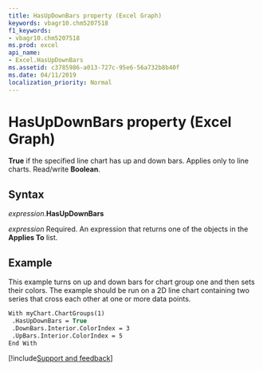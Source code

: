 ```yaml
---
title: HasUpDownBars property (Excel Graph)
keywords: vbagr10.chm5207518
f1_keywords:
- vbagr10.chm5207518
ms.prod: excel
api_name:
- Excel.HasUpDownBars
ms.assetid: c3785986-a013-727c-95e6-56a732b8b40f
ms.date: 04/11/2019
localization_priority: Normal
---
```



# HasUpDownBars property (Excel Graph)

**True** if the specified line chart has up and down bars. Applies only to line charts. Read/write **Boolean**.

## Syntax

_expression_.**HasUpDownBars**

_expression_ Required. An expression that returns one of the objects in the **Applies To** list.

## Example

This example turns on up and down bars for chart group one and then sets their colors. The example should be run on a 2D line chart containing two series that cross each other at one or more data points.

```vb
With myChart.ChartGroups(1) 
 .HasUpDownBars = True 
 .DownBars.Interior.ColorIndex = 3 
 .UpBars.Interior.ColorIndex = 5 
End With
```

[!include[Support and feedback](~/includes/feedback-boilerplate.md)]